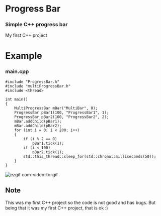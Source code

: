 # Progress Bar
### Simple C++ progress bar
My first C++ project

# Example
### main.cpp
	#include "ProgressBar.h"
	#include "multiProgressBar.h"
	#include <thread>

	int main()
	{
		MultiProgressBar mBar("MultiBar", 0);
		ProgressBar pBar1(100, "ProgressBar1", 1);
		ProgressBar pBar2(100, "ProgressBar2", 2);
		mBar.addChild(pBar1);
		mBar.addChild(pBar2);
		for (int i = 0; i < 200; i++)
		{
			if (i % 2 == 0)
				pBar1.tick(1);
			if (i < 100)
				pBar2.tick(1);
			std::this_thread::sleep_for(std::chrono::milliseconds(50));
		}
	}
![ezgif com-video-to-gif](https://github.com/Midas-Algo-Trading/progress-bar/assets/67431462/099bd34a-4250-48db-abfb-753c8000a7b4)

## Note
This was my first C++ project so the code is not good and has bugs. But being that it was my first C++ project, that is ok :)
